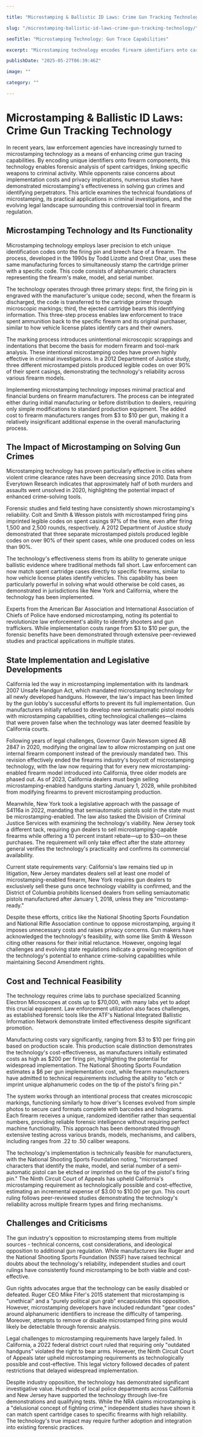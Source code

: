 ```yaml
---

title: "Microstamping & Ballistic ID Laws: Crime Gun Tracking Technology"

slug: "/microstamping-ballistic-id-laws-crime-gun-tracking-technology/"

seoTitle: "Microstamping Technology: Gun Trace Capabilities"

excerpt: "Microstamping technology encodes firearm identifiers onto cartridge primers, enhancing crime gun tracing capabilities. This technology has proven effective in solving gun crimes through reliable forensic analysis while facing opposition from gun industry critics."

publishDate: "2025-05-27T06:39:46Z"

image: ""

category: ""

---
```



# Microstamping & Ballistic ID Laws: Crime Gun Tracking Technology

In recent years, law enforcement agencies have increasingly turned to microstamping technology as a means of enhancing crime gun tracing capabilities. By encoding unique identifiers onto firearm components, this technology enables forensic analysis of spent cartridges, linking specific weapons to criminal activity. While opponents raise concerns about implementation costs and privacy implications, numerous studies have demonstrated microstamping's effectiveness in solving gun crimes and identifying perpetrators. This article examines the technical foundations of microstamping, its practical applications in criminal investigations, and the evolving legal landscape surrounding this controversial tool in firearm regulation.


## Microstamping Technology and Its Functionality

Microstamping technology employs laser precision to etch unique identification codes onto the firing pin and breech face of a firearm. The process, developed in the 1990s by Todd Lizotte and Orest Ohar, uses these same manufacturing forces to simultaneously stamp the cartridge primer with a specific code. This code consists of alphanumeric characters representing the firearm's make, model, and serial number.

The technology operates through three primary steps: first, the firing pin is engraved with the manufacturer's unique code; second, when the firearm is discharged, the code is transferred to the cartridge primer through microscopic markings; third, the ejected cartridge bears this identifying information. This three-step process enables law enforcement to trace spent ammunition back to the specific firearm and its original purchaser, similar to how vehicle license plates identify cars and their owners.

The marking process introduces unintentional microscopic scrappings and indentations that become the basis for modern firearm and tool-mark analysis. These intentional microstamping codes have proven highly effective in criminal investigations. In a 2012 Department of Justice study, three different microstamped pistols produced legible codes on over 90% of their spent casings, demonstrating the technology's reliability across various firearm models.

Implementing microstamping technology imposes minimal practical and financial burdens on firearm manufacturers. The process can be integrated either during initial manufacturing or before distribution to dealers, requiring only simple modifications to standard production equipment. The added cost to firearm manufacturers ranges from $3 to $10 per gun, making it a relatively insignificant additional expense in the overall manufacturing process.


## The Impact of Microstamping on Solving Gun Crimes

Microstamping technology has proven particularly effective in cities where violent crime clearance rates have been decreasing since 2010. Data from Everytown Research indicates that approximately half of both murders and assaults went unsolved in 2020, highlighting the potential impact of enhanced crime-solving tools.

Forensic studies and field testing have consistently shown microstamping's reliability. Colt and Smith & Wesson pistols with microstamped firing pins imprinted legible codes on spent casings 97% of the time, even after firing 1,500 and 2,500 rounds, respectively. A 2012 Department of Justice study demonstrated that three separate microstamped pistols produced legible codes on over 90% of their spent cases, while one produced codes on less than 90%.

The technology's effectiveness stems from its ability to generate unique ballistic evidence where traditional methods fall short. Law enforcement can now match spent cartridge cases directly to specific firearms, similar to how vehicle license plates identify vehicles. This capability has been particularly powerful in solving what would otherwise be cold cases, as demonstrated in jurisdictions like New York and California, where the technology has been implemented.

Experts from the American Bar Association and International Association of Chiefs of Police have endorsed microstamping, noting its potential to revolutionize law enforcement's ability to identify shooters and gun traffickers. While implementation costs range from $3 to $10 per gun, the forensic benefits have been demonstrated through extensive peer-reviewed studies and practical applications in multiple states.


## State Implementation and Legislative Developments

California led the way in microstamping implementation with its landmark 2007 Unsafe Handgun Act, which mandated microstamping technology for all newly developed handguns. However, the law's impact has been limited by the gun lobby's successful efforts to prevent its full implementation. Gun manufacturers initially refused to develop new semiautomatic pistol models with microstamping capabilities, citing technological challenges—claims that were proven false when the technology was later deemed feasible by California courts.

Following years of legal challenges, Governor Gavin Newsom signed AB 2847 in 2020, modifying the original law to allow microstamping on just one internal firearm component instead of the previously mandated two. This revision effectively ended the firearms industry's boycott of microstamping technology, with the law now requiring that for every new microstamping-enabled firearm model introduced into California, three older models are phased out. As of 2023, California dealers must begin selling microstamping-enabled handguns starting January 1, 2028, while prohibited from modifying firearms to prevent microstamping production.

Meanwhile, New York took a legislative approach with the passage of S4116a in 2022, mandating that semiautomatic pistols sold in the state must be microstamping-enabled. The law also tasked the Division of Criminal Justice Services with examining the technology's viability. New Jersey took a different tack, requiring gun dealers to sell microstamping-capable firearms while offering a 10 percent instant rebate—up to $30—on these purchases. The requirement will only take effect after the state attorney general verifies the technology's practicality and confirms its commercial availability.

Current state requirements vary: California's law remains tied up in litigation, New Jersey mandates dealers sell at least one model of microstamping-enabled firearm, New York requires gun dealers to exclusively sell these guns once technology viability is confirmed, and the District of Columbia prohibits licensed dealers from selling semiautomatic pistols manufactured after January 1, 2018, unless they are "microstamp-ready."

Despite these efforts, critics like the National Shooting Sports Foundation and National Rifle Association continue to oppose microstamping, arguing it imposes unnecessary costs and raises privacy concerns. Gun makers have acknowledged the technology's feasibility, with some like Smith & Wesson citing other reasons for their initial reluctance. However, ongoing legal challenges and evolving state regulations indicate a growing recognition of the technology's potential to enhance crime-solving capabilities while maintaining Second Amendment rights.


## Cost and Technical Feasibility

The technology requires crime labs to purchase specialized Scanning Electron Microscopes at costs up to $70,000, with many labs yet to adopt this crucial equipment. Law enforcement utilization also faces challenges, as established forensic tools like the ATF's National Integrated Ballistic Information Network demonstrate limited effectiveness despite significant promotion.

Manufacturing costs vary significantly, ranging from $3 to $10 per firing pin based on production scale. This production scale distinction demonstrates the technology's cost-effectiveness, as manufacturers initially estimated costs as high as $200 per firing pin, highlighting the potential for widespread implementation. The National Shooting Sports Foundation estimates a $6 per gun implementation cost, while firearm manufacturers have admitted to technical requirements including the ability to "etch or imprint unique alphanumeric codes on the tip of the pistol's firing pin."

The system works through an intentional process that creates microscopic markings, functioning similarly to how driver's licenses evolved from simple photos to secure card formats complete with barcodes and holograms. Each firearm receives a unique, randomized identifier rather than sequential numbers, providing reliable forensic intelligence without requiring perfect machine functionality. This approach has been demonstrated through extensive testing across various brands, models, mechanisms, and calibers, including ranges from .22 to .50 caliber weapons.

The technology's implementation is technically feasible for manufacturers, with the National Shooting Sports Foundation noting, "microstamped characters that identify the make, model, and serial number of a semi-automatic pistol can be etched or imprinted on the tip of the pistol's firing pin." The Ninth Circuit Court of Appeals has upheld California's microstamping requirement as technologically possible and cost-effective, estimating an incremental expense of $3.00 to $10.00 per gun. This court ruling follows peer-reviewed studies demonstrating the technology's reliability across multiple firearm types and firing mechanisms.


## Challenges and Criticisms

The gun industry's opposition to microstamping stems from multiple sources - technical concerns, cost considerations, and ideological opposition to additional gun regulation. While manufacturers like Ruger and the National Shooting Sports Foundation (NSSF) have raised technical doubts about the technology's reliability, independent studies and court rulings have consistently found microstamping to be both viable and cost-effective.

Gun rights advocates argue that the technology can be easily disabled or defeated. Ruger CEO Mike Fifer's 2015 statement that microstamping is "unethical" and a "purely political gun grab" encapsulates this opposition. However, microstamping developers have included redundant "gear codes" around alphanumeric identifiers to increase the difficulty of tampering. Moreover, attempts to remove or disable microstamped firing pins would likely be detectable through forensic analysis.

Legal challenges to microstamping requirements have largely failed. In California, a 2022 federal district court ruled that requiring only "outdated handguns" violated the right to bear arms. However, the Ninth Circuit Court of Appeals later upheld microstamping requirements as technologically possible and cost-effective. This legal victory followed decades of patent restrictions that delayed widespread implementation.

Despite industry opposition, the technology has demonstrated significant investigative value. Hundreds of local police departments across California and New Jersey have supported the technology through live-fire demonstrations and qualifying tests. While the NRA claims microstamping is a "delusional concept of fighting crime," independent studies have shown it can match spent cartridge cases to specific firearms with high reliability. The technology's true impact may require further adoption and integration into existing forensic practices.

